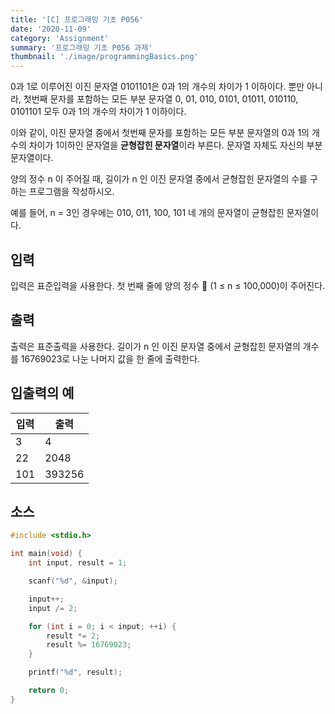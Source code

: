 ```yaml
---
title: '[C] 프로그래밍 기초 P056'
date: '2020-11-09'
category: 'Assignment'
summary: '프로그래밍 기초 P056 과제'
thumbnail: './image/programmingBasics.png'
---
```

0과 1로 이루어진 이진 문자열 0101101은 0과 1의 개수의 차이가 1 이하이다. 뿐만 아니라, 첫번째 문자를 포함하는 모든 부분 문자열 0, 01, 010, 0101, 01011, 010110, 0101101 모두 0과 1의 개수의 차이가 1 이하이다.

이와 같이, 이진 문자열 중에서 첫번째 문자를 포함하는 모든 부분 문자열의 0과 1의 개수의 차이가 1이하인 문자열을 **균형잡힌 문자열**이라 부른다. 문자열 자체도 자신의 부분 문자열이다.

양의 정수 n 이 주어질 때, 길이가 n 인 이진 문자열 중에서 균형잡힌 문자열의 수를 구하는 프로그램을 작성하시오.

예를 들어, n = 3인 경우에는 010, 011, 100, 101 네 개의 문자열이 균형잡힌 문자열이다.

## 입력
입력은 표준입력을 사용한다. 첫 번째 줄에 양의 정수  (1 ≤ n ≤ 100,000)이 주어진다.

## 출력
출력은 표준출력을 사용한다. 길이가 n 인 이진 문자열 중에서 균형잡힌 문자열의 개수를 16769023로 나눈 나머지 값을 한 줄에 출력한다.


## 입출력의 예

|입력|출력|
|---|---|
|3|4|
|22|2048|
|101|393256|

## 소스

```c
#include <stdio.h>

int main(void) {
    int input, result = 1;

    scanf("%d", &input);

    input++;
    input /= 2;

    for (int i = 0; i < input; ++i) {
        result *= 2;
        result %= 16769023;
    }

    printf("%d", result);

    return 0;
}
```